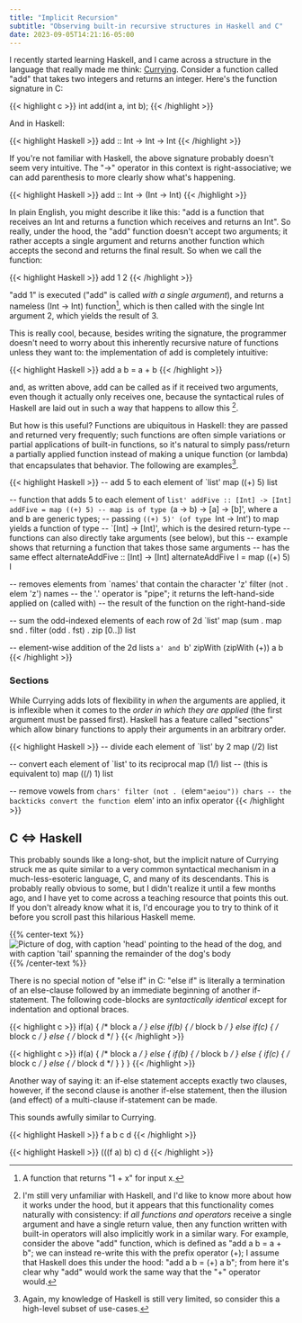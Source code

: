 ```yaml
---
title: "Implicit Recursion"
subtitle: "Observing built-in recursive structures in Haskell and C"
date: 2023-09-05T14:21:16-05:00
---
```


I recently started learning Haskell, and I came across a structure in the language that really made me think: [Currying](https://en.wikipedia.org/wiki/Currying).
Consider a function called "add" that takes two integers and returns an integer.
Here's the function signature in C:

{{< highlight c >}}
int add(int a, int b);
{{< /highlight >}}

And in Haskell:

{{< highlight Haskell >}}
add :: Int -> Int -> Int
{{< /highlight >}}

If you're not familiar with Haskell, the above signature probably doesn't seem very intuitive.
The "->" operator in this context is right-associative; we can add parenthesis to more clearly show what's happening.

{{< highlight Haskell >}}
add :: Int -> (Int -> Int)
{{< /highlight >}}

In plain English, you might describe it like this: "add is a function that receives an Int and returns a function which receives and returns an Int".
So really, under the hood, the "add" function doesn't accept two arguments; it rather accepts a single argument and returns another function which accepts the second and returns the final result. So when we call the function:

{{< highlight Haskell >}}
add 1 2
{{< /highlight >}}

"add 1" is executed ("add" is called *with a single argument*), and returns a nameless (Int -> Int) function[^fn], which is then called with the single Int argument 2, which yields the result of 3.

[^fn]: A function that returns "1 + x" for input x.

This is really cool, because, besides writing the signature, the programmer doesn't need to worry about this inherently recursive nature of functions unless they want to: the implementation of add is completely intuitive:

{{< highlight Haskell >}}
add a b = a + b
{{< /highlight >}}

and, as written above, add can be called as if it received two arguments, even though it actually only receives one, because the syntactical rules of Haskell are laid out in such a way that happens to allow this [^foot].

[^foot]: I'm still very unfamiliar with Haskell, and I'd like to know more about how it works under the hood, but it appears that this functionality comes naturally with consistency: if *all functions and operators* receive a single argument and have a single return value, then any function written with built-in operators will also implicitly work in a similar wary.
For example, consider the above "add" function, which is defined as "add a b = a + b"; we can instead re-write this with the prefix operator (+); I assume that Haskell does this under the hood: "add a b = (+) a b"; from here it's clear why "add" would work the same way that the "+" operator would.

But how is this useful? Functions are ubiquitous in Haskell: they are passed and returned very frequently; such functions are often simple variations or partial applications of built-in functions, so it's natural to simply pass/return a partially applied function instead of making a unique function (or lambda) that encapsulates that behavior. The following are examples[^limited].

[^limited]: Again, my knowledge of Haskell is still very limited, so consider this a high-level subset of use-cases.

{{< highlight Haskell >}}
-- add 5 to each element of `list'
map ((+) 5) list

-- function that adds 5 to each element of `list'
addFive :: [Int] -> [Int]
addFive = map ((+) 5)
-- map is of type `(a -> b) -> [a] -> [b]', where a and b are generic types;
-- passing `((+) 5)' (of type `Int -> Int') to map yields a function of type
-- `[Int] -> [Int]', which is the desired return-type
-- functions can also directly take arguments (see below), but this
-- example shows that returning a function that takes those same arguments
-- has the same effect
alternateAddFive :: [Int] -> [Int]
alternateAddFive l = map ((+) 5) l

-- removes elements from `names' that contain the character 'z'
filter (not . elem 'z') names
-- the '.' operator is "pipe"; it returns the left-hand-side applied on (called with)
-- the result of the function on the right-hand-side

-- sum the odd-indexed elements of each row of 2d `list'
map (sum . map snd . filter (odd . fst) . zip [0..]) list

-- element-wise addition of the 2d lists `a' and `b'
zipWith (zipWith (+)) a b
{{< /highlight >}}


### Sections

While Currying adds lots of flexibility in *when* the arguments are applied, it is inflexible when it comes to the *order in which they are applied* (the first argument must be passed first).
Haskell has a feature called "sections" which allow binary functions to apply their arguments in an arbitrary order.

{{< highlight Haskell >}}
-- divide each element of `list' by 2
map (/2) list

-- convert each element of `list' to its reciprocal
map (1/) list
-- (this is equivalent to)
map ((/) 1) list

-- remove vowels from `chars'
filter (not . (`elem`"aeiou")) chars
-- the backticks convert the function `elem' into an infix operator
{{< /highlight >}}

## C <=> Haskell

This probably sounds like a long-shot, but the implicit nature of Currying struck me as quite similar to a very common syntactical mechanism in a much-less-esoteric language, C, and many of its descendants.
This is probably really obvious to some, but I didn't realize it until a few months ago, and I have yet to come across a teaching resource that points this out.
If you don't already know what it is, I'd encourage you to try to think of it before you scroll past this hilarious Haskell meme.

{{% center-text %}}
<img src="/images/haskell-meme.webp" alt="Picture of dog, with caption 'head' pointing to the head of the dog, and with caption 'tail' spanning the remainder of the dog's body"/>
{{% /center-text %}}

There is no special notion of "else if" in C: "else if" is literally a termination of an else-clause followed by an immediate beginning of another if-statement.
The following code-blocks are *syntactically identical* except for indentation and optional braces.

{{< highlight c >}}
if(a) {
    /* block a */
} else if(b) {
    /* block b */
} else if(c) {
    /* block c */
} else {
    /* block d */
}
{{< /highlight >}}

{{< highlight c >}}
if(a) {
    /* block a */
} else {
    if(b) {
        /* block b */
    } else {
        if(c) {
            /* block c */
        } else {
            /* block d */
        }
    }
}
{{< /highlight >}}

Another way of saying it: an if-else statement accepts exactly two clauses, however, if the second clause is another if-else statement, then the illusion (and effect) of a multi-clause if-statement can be made.

This sounds awfully similar to Currying.

{{< highlight Haskell >}}
f a b c d
{{< /highlight >}}

{{< highlight Haskell >}}
(((f a) b) c) d
{{< /highlight >}}
